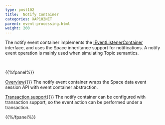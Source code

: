 ```yaml
---
type: post102
title:  Notify Container
categories: XAP102NET
parent: event-processing.html
weight: 200
---
```



The notify event container implements the [IEventListenerContainer](./event-listener-container.html) interface, and uses the Space inheritance support for notifications.
A notify event operation is mainly used when simulating Topic semantics.


<br>

{{%fpanel%}}

[Overview](./notify-container.html){{<wbr>}}
The notify event container wraps the Space data event session API with event container abstraction.

[Transaction support](./notify-container-transactions.html){{<wbr>}}
The notify container can be configured with transaction support, so the event action can be performed under a transaction.

{{%/fpanel%}}

